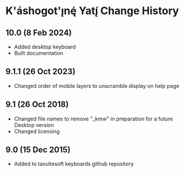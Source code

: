 K'áshogot'ı̨nę́ Yatı̨́ Change History
============================
10.0 (8 Feb 2024)
-----------------
* Added desktop keyboard
* Built documentation

9.1.1 (26 Oct 2023)
-----------------
* Changed order of mobile layers to unscramble display on help page

9.1 (26 Oct 2018)
-----------------
* Changed file names to remove "_kmw" in preparation for a future Desktop version
* Changed licensing

9.0 (15 Dec 2015)
-----------------

* Added to tavultesoft keyboards github repository
